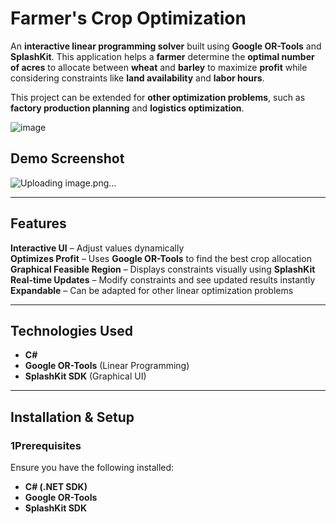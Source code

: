 # Farmer's Crop Optimization 

An **interactive linear programming solver** built using **Google OR-Tools** and **SplashKit**. This application helps a **farmer** determine the **optimal number of acres** to allocate between **wheat** and **barley** to maximize **profit** while considering constraints like **land availability** and **labor hours**.

This project can be extended for **other optimization problems**, such as **factory production planning** and **logistics optimization**.

![image](https://github.com/user-attachments/assets/687ca5f8-e607-43f1-b160-8b1f4c51630c)


## **Demo Screenshot**
![Uploading image.png…]()


---

## **Features**
**Interactive UI** – Adjust values dynamically  
**Optimizes Profit** – Uses **Google OR-Tools** to find the best crop allocation  
**Graphical Feasible Region** – Displays constraints visually using **SplashKit**  
**Real-time Updates** – Modify constraints and see updated results instantly  
**Expandable** – Can be adapted for other linear optimization problems  

---

## **Technologies Used**
- **C#**
- **Google OR-Tools** (Linear Programming)
- **SplashKit SDK** (Graphical UI)

---

## **Installation & Setup**

### **1️Prerequisites**
Ensure you have the following installed:
- **C# (.NET SDK)**
- **Google OR-Tools**
- **SplashKit SDK**
